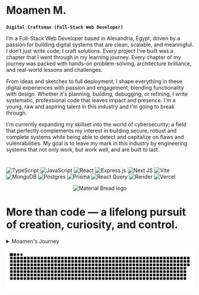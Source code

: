 # Moamen M.

**`Digital Craftsman (Full-Stack Web Developer)`**

I’m a Full-Stack Web Developer based in Alexandria, Egypt, driven by a passion for building digital systems that are clean, scalable, and meaningful. I don’t just write code; I craft solutions. Every project I’ve built was a chapter that I went through in my learning journey. Every chapter of my journey was packed with hands-on problem-solving, architecture brilliance, and real-world lessons and challenges.

From ideas and sketches to full deployment, I shape everything in these digital experiences with passion and engagement, blending functionality with design. Whether it's planning, building, debugging, or refining, I write systematic, professional code that leaves impact and presence. I'm a young, raw and aspiring talent in this industry and I'm going to break through. 

I'm currently expanding my skillset into the world of cybersecurity; a field that perfectly complements my interest in building secure, robust and complete systems while being able to detect and capitalize on flaws and vulenrabilities. My goal is to leave my mark in this industry by engineering systems that not only work, but work well, and are built to last.

#
![TypeScript](https://img.shields.io/badge/typescript-%23007ACC.svg?style=for-the-badge&logo=typescript&logoColor=white) ![JavaScript](https://img.shields.io/badge/javascript-%23323330.svg?style=for-the-badge&logo=javascript&logoColor=%23F7DF1E) ![React](https://img.shields.io/badge/react-%2320232a.svg?style=for-the-badge&logo=react&logoColor=%2361DAFB) ![Express.js](https://img.shields.io/badge/express.js-%23404d59.svg?style=for-the-badge&logo=express&logoColor=%2361DAFB)  ![Next JS](https://img.shields.io/badge/Next-black?style=for-the-badge&logo=next.js&logoColor=white) ![Vite](https://img.shields.io/badge/vite-%23646CFF.svg?style=for-the-badge&logo=vite&logoColor=white)  ![MongoDB](https://img.shields.io/badge/MongoDB-%234ea94b.svg?style=for-the-badge&logo=mongodb&logoColor=white) ![Postgres](https://img.shields.io/badge/postgres-%23316192.svg?style=for-the-badge&logo=postgresql&logoColor=white)  ![Prisma](https://img.shields.io/badge/Prisma-3982CE?style=for-the-badge&logo=Prisma&logoColor=white) ![React Query](https://img.shields.io/badge/-React%20Query-FF4154?style=for-the-badge&logo=react%20query&logoColor=white) ![Render](https://img.shields.io/badge/Render-%46E3B7.svg?style=for-the-badge&logo=render&logoColor=white) ![Vercel](https://img.shields.io/badge/vercel-%23000000.svg?style=for-the-badge&logo=vercel&logoColor=white)

<p align="center">
  <img width="300" src="https://github.com/user-attachments/assets/0e7c3bfa-d166-48fb-96d4-f6edaae1d1c2" alt="Material Bread logo">
</p>

# More than code — a lifelong pursuit of creation, curiosity, and control.
<details>
  <summary>Moamen's Journey</summary>
  
From the streets of Alexandria, Moamen grew up with a passion for Technology.


From the young age of six, Moamen explore computers and always found himself fascinated by complicated, yet magical looking machine.

As Moamen grew up, he started going deeper in the parts and architecture of a computer and putting together his own computers. But with curiosity that he had, Moamen wanted to know more. He wanted to know more about how systems worked, how the internet breathed, and how code could create something out of nothing. That spark never faded.

Growing older to the start of my teenage years, I found myself diving deeper and attending development courses where I was often the youngest in the room. While others were impressed by my curiosity, and skills for my age, I saw it as just the beginning. I knew this wasn't about being ahead; it was about staying obsessed. I had a thing for this field, it was talent. And talent is an alternative word for obsession. It wasn't in my genes, I was simply fascinated.

Now, I build real-world full-stack applications and platforms that aid the community and solve problems. Each project is a baby step towards a bigger goal and wider vision of gaining a grip on technology and crafting his own presence in this alternate universe.

Moamen is focused on Full-Stack Web Development but with his amazing time management skills he is slowly but surely getting into a field that has long fascinated him. From being a white hat hacker that helps organizations and detects flaws to being a full cybersecurity system engineer was a power Moamen had always hoped to attain. that excites me. It's not just about writing code that works; it's about building systems that last, and systems that are safe.

With roots in Mechatronics and Robotics, and branches extending into Web Development and Cybersecurity, I’m not just chasing careers. I’m building my own ecosystem — a world I can both create and control.

If you’re looking to work with someone who treats this industry as more than a job, someone who sees tech as a craft, a cause, and a calling; Then I’d love to connect.
</details>

![snake gif](https://github.com/moamenzz/moamenzz/blob/output/github-snake-dark.svg)
